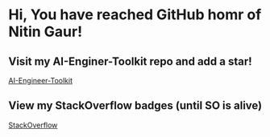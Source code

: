 # Hi, You have reached GitHub homr of Nitin Gaur!

## Visit my AI-Enginer-Toolkit repo and add a star!
[AI-Engineer-Toolkit](https://github.com/nigaur/ai-engineer-toolkit/)

## View my StackOverflow badges (until SO is alive)
[StackOverflow](https://stackoverflow.com/users/1166503/nitin-gaur)

